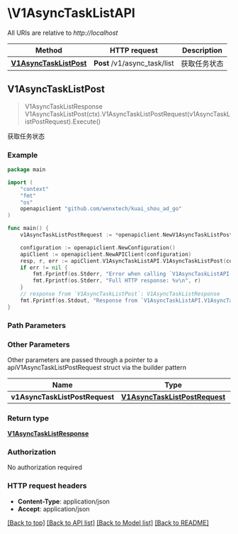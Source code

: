 # \V1AsyncTaskListAPI

All URIs are relative to *http://localhost*

Method | HTTP request | Description
------------- | ------------- | -------------
[**V1AsyncTaskListPost**](V1AsyncTaskListAPI.md#V1AsyncTaskListPost) | **Post** /v1/async_task/list | 获取任务状态



## V1AsyncTaskListPost

> V1AsyncTaskListResponse V1AsyncTaskListPost(ctx).V1AsyncTaskListPostRequest(v1AsyncTaskListPostRequest).Execute()

获取任务状态



### Example

```go
package main

import (
	"context"
	"fmt"
	"os"
	openapiclient "github.com/wenxtech/kuai_shou_ad_go"
)

func main() {
	v1AsyncTaskListPostRequest := *openapiclient.NewV1AsyncTaskListPostRequest(int64(123), []int64{int64(123)}, int64(123), int64(123)) // V1AsyncTaskListPostRequest |  (optional)

	configuration := openapiclient.NewConfiguration()
	apiClient := openapiclient.NewAPIClient(configuration)
	resp, r, err := apiClient.V1AsyncTaskListAPI.V1AsyncTaskListPost(context.Background()).V1AsyncTaskListPostRequest(v1AsyncTaskListPostRequest).Execute()
	if err != nil {
		fmt.Fprintf(os.Stderr, "Error when calling `V1AsyncTaskListAPI.V1AsyncTaskListPost``: %v\n", err)
		fmt.Fprintf(os.Stderr, "Full HTTP response: %v\n", r)
	}
	// response from `V1AsyncTaskListPost`: V1AsyncTaskListResponse
	fmt.Fprintf(os.Stdout, "Response from `V1AsyncTaskListAPI.V1AsyncTaskListPost`: %v\n", resp)
}
```

### Path Parameters



### Other Parameters

Other parameters are passed through a pointer to a apiV1AsyncTaskListPostRequest struct via the builder pattern


Name | Type | Description  | Notes
------------- | ------------- | ------------- | -------------
 **v1AsyncTaskListPostRequest** | [**V1AsyncTaskListPostRequest**](V1AsyncTaskListPostRequest.md) |  | 

### Return type

[**V1AsyncTaskListResponse**](V1AsyncTaskListResponse.md)

### Authorization

No authorization required

### HTTP request headers

- **Content-Type**: application/json
- **Accept**: application/json

[[Back to top]](#) [[Back to API list]](../README.md#documentation-for-api-endpoints)
[[Back to Model list]](../README.md#documentation-for-models)
[[Back to README]](../README.md)

